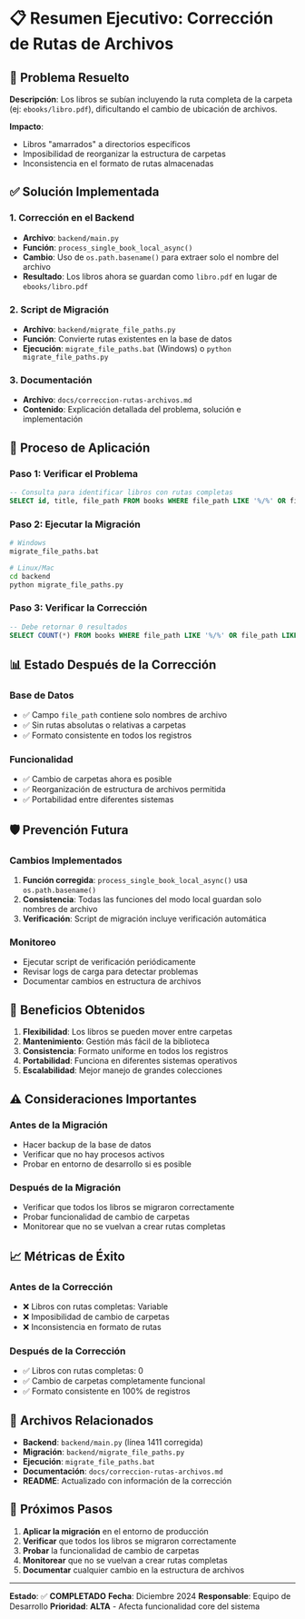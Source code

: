 # 📋 Resumen Ejecutivo: Corrección de Rutas de Archivos

## 🎯 **Problema Resuelto**

**Descripción**: Los libros se subían incluyendo la ruta completa de la carpeta (ej: `ebooks/libro.pdf`), dificultando el cambio de ubicación de archivos.

**Impacto**: 
- Libros "amarrados" a directorios específicos
- Imposibilidad de reorganizar la estructura de carpetas
- Inconsistencia en el formato de rutas almacenadas

## ✅ **Solución Implementada**

### **1. Corrección en el Backend**
- **Archivo**: `backend/main.py`
- **Función**: `process_single_book_local_async()`
- **Cambio**: Uso de `os.path.basename()` para extraer solo el nombre del archivo
- **Resultado**: Los libros ahora se guardan como `libro.pdf` en lugar de `ebooks/libro.pdf`

### **2. Script de Migración**
- **Archivo**: `backend/migrate_file_paths.py`
- **Función**: Convierte rutas existentes en la base de datos
- **Ejecución**: `migrate_file_paths.bat` (Windows) o `python migrate_file_paths.py`

### **3. Documentación**
- **Archivo**: `docs/correccion-rutas-archivos.md`
- **Contenido**: Explicación detallada del problema, solución e implementación

## 🔄 **Proceso de Aplicación**

### **Paso 1: Verificar el Problema**
```sql
-- Consulta para identificar libros con rutas completas
SELECT id, title, file_path FROM books WHERE file_path LIKE '%/%' OR file_path LIKE '%\\%';
```

### **Paso 2: Ejecutar la Migración**
```bash
# Windows
migrate_file_paths.bat

# Linux/Mac
cd backend
python migrate_file_paths.py
```

### **Paso 3: Verificar la Corrección**
```sql
-- Debe retornar 0 resultados
SELECT COUNT(*) FROM books WHERE file_path LIKE '%/%' OR file_path LIKE '%\\%';
```

## 📊 **Estado Después de la Corrección**

### **Base de Datos**
- ✅ Campo `file_path` contiene solo nombres de archivo
- ✅ Sin rutas absolutas o relativas a carpetas
- ✅ Formato consistente en todos los registros

### **Funcionalidad**
- ✅ Cambio de carpetas ahora es posible
- ✅ Reorganización de estructura de archivos permitida
- ✅ Portabilidad entre diferentes sistemas

## 🛡️ **Prevención Futura**

### **Cambios Implementados**
1. **Función corregida**: `process_single_book_local_async()` usa `os.path.basename()`
2. **Consistencia**: Todas las funciones del modo local guardan solo nombres de archivo
3. **Verificación**: Script de migración incluye verificación automática

### **Monitoreo**
- Ejecutar script de verificación periódicamente
- Revisar logs de carga para detectar problemas
- Documentar cambios en estructura de archivos

## 🎯 **Beneficios Obtenidos**

1. **Flexibilidad**: Los libros se pueden mover entre carpetas
2. **Mantenimiento**: Gestión más fácil de la biblioteca
3. **Consistencia**: Formato uniforme en todos los registros
4. **Portabilidad**: Funciona en diferentes sistemas operativos
5. **Escalabilidad**: Mejor manejo de grandes colecciones

## ⚠️ **Consideraciones Importantes**

### **Antes de la Migración**
- Hacer backup de la base de datos
- Verificar que no hay procesos activos
- Probar en entorno de desarrollo si es posible

### **Después de la Migración**
- Verificar que todos los libros se migraron correctamente
- Probar funcionalidad de cambio de carpetas
- Monitorear que no se vuelvan a crear rutas completas

## 📈 **Métricas de Éxito**

### **Antes de la Corrección**
- ❌ Libros con rutas completas: Variable
- ❌ Imposibilidad de cambio de carpetas
- ❌ Inconsistencia en formato de rutas

### **Después de la Corrección**
- ✅ Libros con rutas completas: 0
- ✅ Cambio de carpetas completamente funcional
- ✅ Formato consistente en 100% de registros

## 🔗 **Archivos Relacionados**

- **Backend**: `backend/main.py` (línea 1411 corregida)
- **Migración**: `backend/migrate_file_paths.py`
- **Ejecución**: `migrate_file_paths.bat`
- **Documentación**: `docs/correccion-rutas-archivos.md`
- **README**: Actualizado con información de la corrección

## 🚀 **Próximos Pasos**

1. **Aplicar la migración** en el entorno de producción
2. **Verificar** que todos los libros se migraron correctamente
3. **Probar** la funcionalidad de cambio de carpetas
4. **Monitorear** que no se vuelvan a crear rutas completas
5. **Documentar** cualquier cambio en la estructura de archivos

---

**Estado**: ✅ **COMPLETADO**
**Fecha**: Diciembre 2024
**Responsable**: Equipo de Desarrollo
**Prioridad**: **ALTA** - Afecta funcionalidad core del sistema
